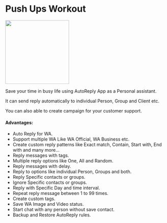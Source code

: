# Push Ups Workout    
<a href="https://play.google.com/store/apps/details?id=com.pransuinc.autoreply" target="_blank"> <img src="https://pransuinc.github.io/Auto-reply-for-WA/img/google-play-badge.svg" width="200px" /></a> 

Save your time in busy life using AutoReply App as a Personal assistant.

It can send reply automatically to individual Person, Group and Client etc.

You can also able to create campaign for your customer support.

 #### Advantages:
 
* Auto Reply for WA.
* Support multiple WA Like  WA Official, WA Business etc. 
* Create custom reply patterns like Exact match, Contain, Start with, End with and many more...
* Reply messages with tags.
* Multiple reply options like One, All and Random.
* Reply messages with delay.
* Reply to options like individual Person, Groups and both.
* Reply Specific contacts or groups. 
* Ignore Specific contacts or groups.
* Reply with Specific Day and time interval.  
* Repeat reply message between 1 to 99 times.
* Create custom tags.
* Save WA Image and Video status.
* Start chat with any person without save contact.
* Backup and Restore AutoReply rules.